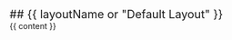<head-top>
<meta name="default-head-top">
<script src="{{baseUrl}}/headFiles/customScriptTop.js"></script>
</head-top>
<head-bottom>
<meta name="default-head-bottom">
<link rel="stylesheet" href="{{baseUrl}}/stylesheets/styles.css">
<script src="{{baseUrl}}/headFiles/customScriptBottom.js"></script>
</head-bottom>

<include src="headers/header.md" />

<div id="flex-body">
  <nav id="site-nav" class="fixed-header-padding">
    <div class="site-nav-top">
      <div class="font-weight-bold mb-2" style="font-size: 1.25rem;"><markdown>## {{ layoutName or "Default Layout" }}</markdown></div>
    </div>
    <div class="nav-component slim-scroll">
      <include src="navigation/site-nav.md" />
    </div>
  </nav>
  <div id="content-wrapper" class="fixed-header-padding">
    {{ content }}
  </div>
  <nav id="page-nav" class="fixed-header-padding">
    <div class="nav-component slim-scroll">
      <page-nav />
    </div>
  </nav>
</div>

<include src="footers/footer.md" />
